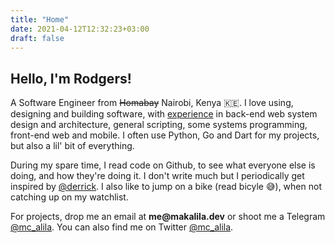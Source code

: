 ```yaml
---
title: "Home"
date: 2021-04-12T12:32:23+03:00
draft: false
---
```

## Hello, I'm Rodgers!

A Software Engineer from ~~Homabay~~ Nairobi, Kenya 🇰🇪. I love using, designing and building software, with [experience](https://www.linkedin.com/in/rodgers-ouma) in back-end web system design and architecture, general scripting, some systems programming, front-end web and mobile. I often use Python, Go and Dart for my projects, but also a lil' bit of everything.

During my spare time, I read code on Github, to see what everyone else is doing, and how they're doing it.
I don't write much but I periodically get inspired by [@derrick](https://www.linkedin.com/in/mwitiderrick).
I also like to jump on a bike (read bicyle 😅), when not catching up on my watchlist.

For projects, drop me an email at **m<span style="display:none;">SPAM PROTECT</span>e@maka<span style="display:none;">SPAM PROTECT</span>lila.dev** or shoot me a Telegram [@mc_alila](https://t.me/mc_alila). You can also find me on Twitter [@mc_alila](https://twitter.com/mc_alila).